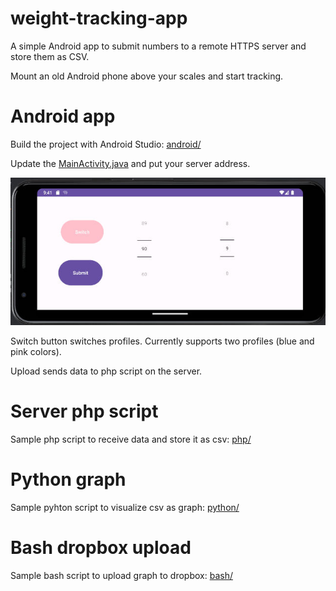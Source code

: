 # weight-tracking-app

A simple Android app to submit numbers to a remote HTTPS server and store them as CSV.

Mount an old Android phone above your scales and start tracking.

# Android app

Build the project with Android Studio: [android/](android/)

Update the [MainActivity.java](https://github.com/antnks/weight-tracking-app/blob/main/android/app/src/main/java/com/github/antnks/android/counter/MainActivity.java#L68) and put your server address.

![android.jpg](android.jpg)

Switch button switches profiles. Currently supports two profiles (blue and pink colors).

Upload sends data to php script on the server.

# Server php script

Sample php script to receive data and store it as csv: [php/](php/)

# Python graph

Sample pyhton script to visualize csv as graph: [python/](python/)

# Bash dropbox upload

Sample bash script to upload graph to dropbox: [bash/](bash/)

